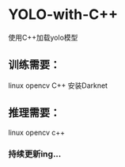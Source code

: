 # YOLO-with-C++
使用C++加载yolo模型
## 训练需要：
linux
opencv  C++
安装Darknet
## 推理需要：
linux
opencv  c++

### 持续更新ing...
